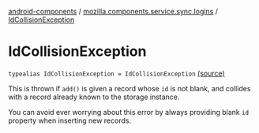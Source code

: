 [android-components](../index.md) / [mozilla.components.service.sync.logins](index.md) / [IdCollisionException](./-id-collision-exception.md)

# IdCollisionException

`typealias IdCollisionException = IdCollisionException` [(source)](https://github.com/mozilla-mobile/android-components/blob/master/components/service/sync-logins/src/main/java/mozilla/components/service/sync/logins/AsyncLoginsStorage.kt#L77)

This is thrown if `add()` is given a record whose `id` is not blank, and
collides with a record already known to the storage instance.

You can avoid ever worrying about this error by always providing blank
`id` property when inserting new records.

